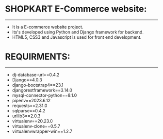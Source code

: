# SHOPKART E-Commerce website:
------------------------------

* It is a E-commerce website project.
* Its's developed using Python and Django framework for backend.
* HTML5, CSS3 and Javascript is used for front end development.

# REQUIRMENTS:
--------------

* dj-database-url==0.4.2
* Django==4.0.3
* django-bootstrap4==23.1
* djangorestframework==3.14.0
* mysql-connector-python==8.1.0
* pipenv==2023.6.12
* requests==2.31.0
* sqlparse==0.4.2
* urllib3==2.0.3
* virtualenv==20.23.0
* virtualenv-clone==0.5.7
* virtualenvwrapper-win==1.2.7



